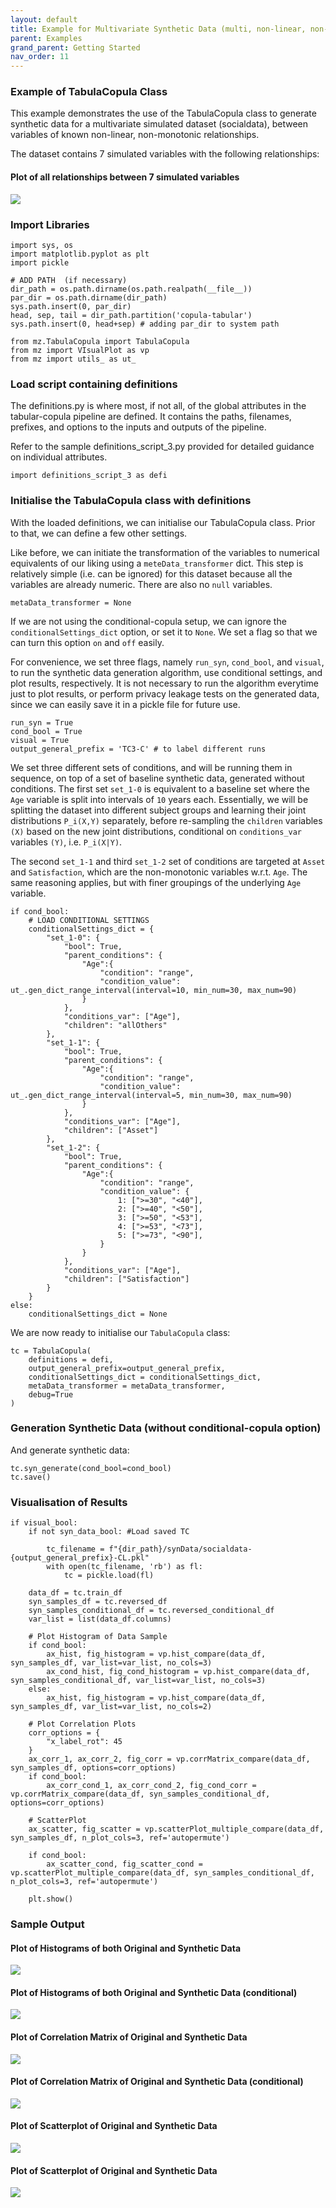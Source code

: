 ```yaml
---
layout: default
title: Example for Multivariate Synthetic Data (multi, non-linear, non-monotonic)
parent: Examples
grand_parent: Getting Started
nav_order: 11
---
```


### Example of TabulaCopula Class
This example demonstrates the use of the TabulaCopula class to generate synthetic data for a multivariate simulated dataset (socialdata), between variables of known non-linear, non-monotonic relationships.

The dataset contains 7 simulated variables with the following relationships:
#### Plot of all relationships between 7 simulated variables
![](../../assets/img/tabulaCopula_example_socialdata_original_scatterplot.png)

### Import Libraries
```
import sys, os
import matplotlib.pyplot as plt
import pickle

# ADD PATH  (if necessary)
dir_path = os.path.dirname(os.path.realpath(__file__))
par_dir = os.path.dirname(dir_path)
sys.path.insert(0, par_dir)
head, sep, tail = dir_path.partition('copula-tabular')
sys.path.insert(0, head+sep) # adding par_dir to system path

from mz.TabulaCopula import TabulaCopula
from mz import VIsualPlot as vp
from mz import utils_ as ut_
```

### Load script containing definitions
The definitions.py is where most, if not all, of the global attributes in the tabular-copula pipeline are defined. It contains the paths, filenames, prefixes, and options to the inputs and outputs of the pipeline.

Refer to the sample definitions_script_3.py provided for detailed guidance on individual attributes.

```
import definitions_script_3 as defi
```

### Initialise the TabulaCopula class with definitions
With the loaded definitions, we can initialise our TabulaCopula class. Prior to that, we can define a few other settings.

Like before, we can initiate the transformation of the variables to numerical equivalents of our liking using a `meteData_transformer` dict. This step is relatively simple (i.e. can be ignored) for this dataset because all the variables are already numeric. There are also no `null` variables.

```
metaData_transformer = None
```

If we are not using the conditional-copula setup, we can ignore the `conditionalSettings_dict` option, or set it to `None`. We set a flag so that we can turn this option `on` and `off` easily. 

For convenience, we set three flags, namely `run_syn`, `cond_bool`, and `visual`, to run the synthetic data generation algorithm, use conditional settings, and plot results, respectively. It is not necessary to run the algorithm everytime just to plot results, or perform privacy leakage tests on the generated data, since we can easily save it in a pickle file for future use.

```
run_syn = True
cond_bool = True
visual = True
output_general_prefix = 'TC3-C' # to label different runs
```

We set three different sets of conditions, and will be running them in sequence, on top of a set of baseline synthetic data, generated without conditions. 
The first set `set_1-0` is equivalent to a baseline set where the `Age` variable is split into intervals of `10` years each. Essentially, we will be splitting the dataset into different subject groups and learning their joint distributions `P_i(X,Y)` separately, before re-sampling the `children` variables `(X)` based on the new joint distributions, conditional on `conditions_var` variables `(Y)`, i.e. `P_i(X|Y)`.

The second `set_1-1` and third `set_1-2` set of conditions are targeted at `Asset` and `Satisfaction`, which are the non-monotonic variables w.r.t. `Age`. The same reasoning applies, but with finer groupings of the underlying `Age` variable.
```
if cond_bool:
    # LOAD CONDITIONAL SETTINGS
    conditionalSettings_dict = {
        "set_1-0": {
            "bool": True,
            "parent_conditions": {
                "Age":{
                    "condition": "range",
                    "condition_value": ut_.gen_dict_range_interval(interval=10, min_num=30, max_num=90)
                }
            },
            "conditions_var": ["Age"],
            "children": "allOthers"
        },
        "set_1-1": {
            "bool": True,
            "parent_conditions": {
                "Age":{
                    "condition": "range",
                    "condition_value": ut_.gen_dict_range_interval(interval=5, min_num=30, max_num=90)
                }
            },
            "conditions_var": ["Age"],
            "children": ["Asset"]
        },
        "set_1-2": {
            "bool": True,
            "parent_conditions": {
                "Age":{
                    "condition": "range",
                    "condition_value": {
                        1: [">=30", "<40"],
                        2: [">=40", "<50"],
                        3: [">=50", "<53"],
                        4: [">=53", "<73"],
                        5: [">=73", "<90"],
                    }
                }
            },
            "conditions_var": ["Age"],
            "children": ["Satisfaction"]
        }
    }
else:
    conditionalSettings_dict = None
```

We are now ready to initialise our `TabulaCopula` class:
```
tc = TabulaCopula(
    definitions = defi,
    output_general_prefix=output_general_prefix,
    conditionalSettings_dict = conditionalSettings_dict,
    metaData_transformer = metaData_transformer,
    debug=True
)
```

### Generation Synthetic Data (without conditional-copula option)
And generate synthetic data:
```
tc.syn_generate(cond_bool=cond_bool)
tc.save()
```

### Visualisation of Results
```
if visual_bool:
    if not syn_data_bool: #Load saved TC

        tc_filename = f"{dir_path}/synData/socialdata-{output_general_prefix}-CL.pkl"
        with open(tc_filename, 'rb') as fl:
            tc = pickle.load(fl)

    data_df = tc.train_df
    syn_samples_df = tc.reversed_df
    syn_samples_conditional_df = tc.reversed_conditional_df
    var_list = list(data_df.columns)

    # Plot Histogram of Data Sample
    if cond_bool:
        ax_hist, fig_histogram = vp.hist_compare(data_df, syn_samples_df, var_list=var_list, no_cols=3)
        ax_cond_hist, fig_cond_histogram = vp.hist_compare(data_df, syn_samples_conditional_df, var_list=var_list, no_cols=3)
    else:
        ax_hist, fig_histogram = vp.hist_compare(data_df, syn_samples_df, var_list=var_list, no_cols=2)

    # Plot Correlation Plots
    corr_options = {
        "x_label_rot": 45
    }
    ax_corr_1, ax_corr_2, fig_corr = vp.corrMatrix_compare(data_df, syn_samples_df, options=corr_options)
    if cond_bool:
        ax_corr_cond_1, ax_corr_cond_2, fig_cond_corr = vp.corrMatrix_compare(data_df, syn_samples_conditional_df, options=corr_options)

    # ScatterPlot
    ax_scatter, fig_scatter = vp.scatterPlot_multiple_compare(data_df, syn_samples_df, n_plot_cols=3, ref='autopermute')
    
    if cond_bool:
        ax_scatter_cond, fig_scatter_cond = vp.scatterPlot_multiple_compare(data_df, syn_samples_conditional_df, n_plot_cols=3, ref='autopermute')

    plt.show()
```

### Sample Output

#### Plot of Histograms of both Original and Synthetic Data
![](../../assets/img/tabulaCopula_example_socialdata_histogram.png)

#### Plot of Histograms of both Original and Synthetic Data (conditional)
![](../../assets/img/tabulaCopula_example_socialdata_conditional_histogram.png)

#### Plot of Correlation Matrix of Original and Synthetic Data
![](../../assets/img/tabulaCopula_example_socialdata_correlation_matrix.png)

#### Plot of Correlation Matrix of Original and Synthetic Data (conditional)
![](../../assets/img/tabulaCopula_example_socialdata_conditional_correlation_matrix.png)

#### Plot of Scatterplot of Original and Synthetic Data
![](../../assets/img/tabulaCopula_example_socialdata_scatterplot.png)

#### Plot of Scatterplot of Original and Synthetic Data
![](../../assets/img/tabulaCopula_example_socialdata_conditional_scatterplot.png)